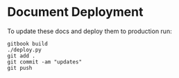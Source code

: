 # Document Deployment

To update these docs and deploy them to production run:

```
gitbook build
./deploy.py
git add .
git commit -am "updates"
git push
```